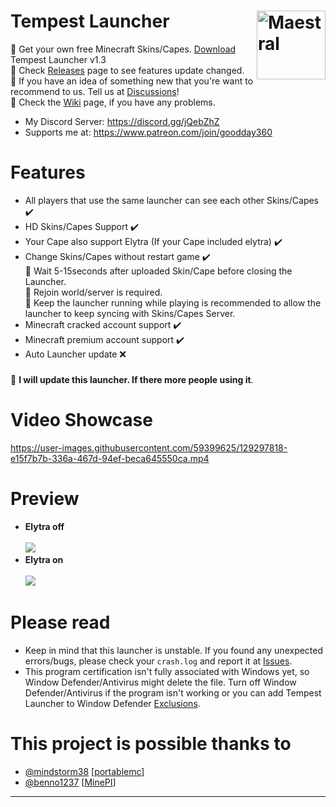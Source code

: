 # Tempest Launcher <img src="https://i.imgur.com/1wfpYd5.png" align="right" title="Maestral" width="110" height="110">
🔰 Get your own free Minecraft Skins/Capes. [Download](https://github.com/GoodDay360/Tempest-Launcher/releases/download/1.3-Rework/Tempest-Launcher_1.3.exe) Tempest Launcher v1.3  
🔰 Check [Releases](https://github.com/GoodDay360/Tempest-Launcher/releases) page to see features update changed.  
🔰 If you have an idea of something new that you're want to recommend to us. Tell us at [Discussions](https://github.com/GoodDay360/Tempest-Launcher/discussions/categories/ideas)!  
🔰 Check the [Wiki](https://github.com/GoodDay360/Tempest-Launcher/wiki/Tempest-Launcher-Wiki) page, if you have any problems.  
- My Discord Server: https://discord.gg/jQebZhZ  
- Supports me at: https://www.patreon.com/join/goodday360  
###
# Features
- All players that use the same launcher can see each other Skins/Capes ✔️
- HD Skins/Capes Support ✔️
- Your Cape also support Elytra (If your Cape included elytra) ✔️
- Change Skins/Capes without restart game ✔️  
🔰 Wait 5-15seconds after uploaded Skin/Cape before closing the Launcher.  
🔰 Rejoin world/server is required.  
🔰 Keep the launcher running while playing is recommended to allow the launcher to keep syncing with Skins/Capes Server. 
- Minecraft cracked account support ✔️
- Minecraft premium account support ✔️ 
- Auto Launcher update ❌
### <Update>
🔰 **I will update this launcher. If there more people using it**.
# Video Showcase
<https://user-images.githubusercontent.com/59399625/129297818-e15f7b7b-336a-467d-94ef-beca645550ca.mp4>
# Preview
- **Elytra off**<br /><br /><img src="https://i.imgur.com/y2VGLdP.png">
- **Elytra on**<br /><br /><img src="https://i.imgur.com/O05TjVz.png">
# Please read
- Keep in mind that this launcher is unstable. If you found any unexpected errors/bugs,
please check your `crash.log` and report it at [Issues](https://github.com/GoodDay360/Tempest-Launccher/issues).
- This program certification isn't fully associated with Windows yet, so Window Defender/Antivirus might delete the file. Turn off Window Defender/Antivirus if the program isn't working or you can add Tempest Launcher to Window Defender [Exclusions](https://github.com/GoodDay360/Tempest-Launcher/wiki/Tempest-Launcher-Wiki#add-tempest-launcher-to-window-defender-exclusions).
# This project is possible thanks to
- [@mindstorm38](https://github.com/mindstorm38) [[portablemc](https://github.com/mindstorm38/portablemc)]
- [@benno1237](https://github.com/benno1237) [[MinePI](https://github.com/benno1237/MinePI)]
***

